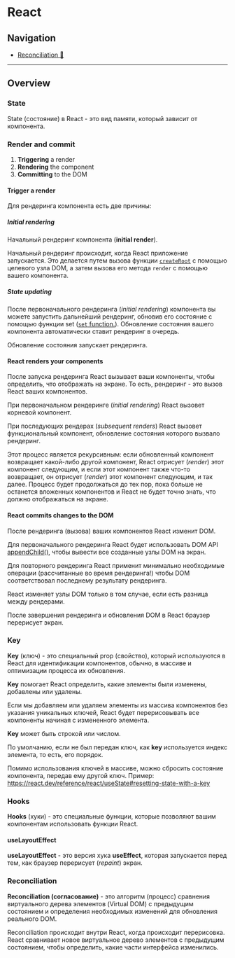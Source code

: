 # React

## Navigation

- [Reconciliation 📂](./reconciliation.md)

___

## Overview

### State

State (состояние) в React - это вид памяти, который зависит от компонента.

### Render and commit

1. **Triggering** a render
2. **Rendering** the component
3. **Committing** to the DOM

#### Trigger a render

Для рендеринга компонента есть две причины:

##### Initial rendering

Начальный рендеринг компонента (**initial render**).

Начальный рендеринг происходит, когда React приложение запускается. Это делается путем вызова функции [`createRoot`](https://react.dev/reference/react-dom/client/createRoot) с помощью целевого узла DOM, а затем вызова его метода `render` с помощью вашего компонента.

##### State updating

После первоначального рендеринга (*initial rendering*) компонента вы можете запустить дальнейший рендеринг, обновив его состояние с помощью функции set ([`set` function.](https://react.dev/reference/react/useState#setstate)). Обновление состояния вашего компонента автоматически ставит рендеринг в очередь.

Обновление состояния запускает рендеринга.

#### React renders your components

После запуска рендеринга React вызывает ваши компоненты, чтобы определить, что отображать на экране. То есть, рендеринг - это вызов React ваших компонентов.

При первоначальном рендеринге (*initial rendering*) React вызовет корневой компонент.

При последующих рендерах (*subsequent renders*) React вызовет функциональный компонент, обновление состояния которого вызвало рендеринг.

Этот процесс является рекурсивным: если обновленный компонент возвращает какой-либо другой компонент, React отрисует (*render*) этот компонент следующим, и если этот компонент также что-то возвращает, он отрисует (*render*) этот компонент следующим, и так далее. Процесс будет продолжаться до тех пор, пока больше не останется вложенных компонентов и React не будет точно знать, что должно отображаться на экране.

#### React commits changes to the DOM

После рендеринга (вызова) ваших компонентов React изменит DOM.

Для первоначального рендеринга React будет использовать DOM API [appendChild()](https://developer.mozilla.org/docs/Web/API/Node/appendChild), чтобы вывести все созданные узлы DOM на экран.

Для повторного рендеринга React применит минимально необходимые операции (рассчитанные во время рендеринга!) чтобы DOM соответствовал последнему результату рендеринга.

React изменяет узлы DOM только в том случае, если есть разница между рендерами.

После завершения рендеринга и обновления DOM в React браузер перерисует экран.

### Key

**Key** (ключ) - это специальный prop (свойство), который используются в React для идентификации компонентов, обычно, в массиве и оптимизации процесса их обновления.

**Key** помогает React определить, какие элементы были изменены, добавлены или удалены.

Если мы добавляем или удаляем элементы из массива компонентов без указания уникальных ключей, React будет перерисовывать все компоненты начиная с измененного элемента.

**Key** может быть строкой или числом.

По умолчанию, если не был передан ключ, как **key** используется индекс элемента, то есть, его порядок.

Помимо использования ключей в массиве, можно сбросить состояние компонента, передав ему другой ключ. Пример: <https://react.dev/reference/react/useState#resetting-state-with-a-key>

### Hooks

**Hooks** (хуки) - это специальные функции, которые позволяют вашим компонентам использовать функции React.

#### useLayoutEffect

**useLayoutEffect** - это версия хука **useEffect**, которая запускается перед тем, как браузер перерисует (*repaint*) экран.

### Reconciliation

**Reconciliation (согласование)** - это алгоритм (процесс) сравнения виртуального дерева элементов (Virtual DOM) с предыдущим состоянием и определения необходимых изменений для обновления реального DOM.

Reconciliation происходит внутри React, когда происходит перерисовка. React сравнивает новое виртуальное дерево элементов с предыдущим состоянием, чтобы определить, какие части интерфейса изменились.

